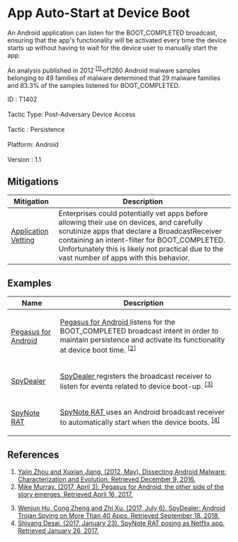 <div class="container-fluid">
 <h1>
  App Auto-Start at Device Boot
 </h1>
 <div class="row">
  <div class="col-md-8 description-body">
   <p>
    An Android application can listen for the BOOT_COMPLETED broadcast, ensuring that the app's functionality will be activated every time the device starts up without having to wait for the device user to manually start the app.
   </p>
   <p>
    An analysis published in 2012
    <span class="scite-citeref-number" data-reference="Zhou" id="scite-ref-1-a">
     <sup>
      <a aria-describedby="qtip-0" data-hasqtip="0" href="http://ieeexplore.ieee.org/document/6234407" target="_blank">
       [1]
      </a>
     </sup>
    </span>
    of1260 Android malware samples belonging to 49 families of malware determined that 29 malware families and 83.3% of the samples listened for BOOT_COMPLETED.
   </p>
  </div>
  <div class="col-md-4">
   <div class="card">
    <div class="card-body">
     <div class="card-data">
      <span class="h5 card-title">
       ID
      </span>
      : T1402
      <br/>
      <br/>
     </div>
     <div class="card-data">
      <span class="h5 card-title">
       Tactic Type:
      </span>
      Post-Adversary Device Access
      <br/>
      <br/>
     </div>
     <div class="card-data">
      <span class="h5 card-title">
       Tactic
      </span>
      : Persistence
      <br/>
      <br/>
     </div>
     <div class="card-data">
      <span class="h5 card-title">
       Platform:
      </span>
      Android
      <br/>
      <br/>
     </div>
     <div class="card-data">
      <span class="h5 card-title">
      </span>
     </div>
     <div class="card-data">
      <span class="h5 card-title">
      </span>
     </div>
     <div class="card-data">
      <span class="h5 card-title">
      </span>
     </div>
     <div class="card-data">
      <span class="h5 card-title">
      </span>
     </div>
     <div class="card-data">
      <span class="h5 card-title">
      </span>
     </div>
     <div class="card-data">
      <span class="h5 card-title">
      </span>
     </div>
     <div class="card-data">
      <span class="h5 card-title">
      </span>
     </div>
     <div class="card-data">
      <span class="h5 card-title">
      </span>
     </div>
     <div class="card-data">
      <span class="h5 card-title">
      </span>
     </div>
     <div class="card-data">
      <span class="h5 card-title">
      </span>
     </div>
     <div class="card-data">
      <span class="h5 card-title">
      </span>
     </div>
     <div class="card-data">
      <span class="h5 card-title">
       Version
      </span>
      : 1.1
     </div>
    </div>
   </div>
  </div>
 </div>
 <h2 class="pt-3" id="mitigations">
  Mitigations
 </h2>
 <table class="table table-bordered table-light mt-2">
  <thead>
   <tr>
    <th scope="col">
     Mitigation
    </th>
    <th scope="col">
     Description
    </th>
   </tr>
  </thead>
  <tbody class="bg-white">
   <tr>
    <td>
     <a href="https://attack.mitre.org/mitigations/M1005">
      Application Vetting
     </a>
    </td>
    <td>
     Enterprises could potentially vet apps before allowing their use on devices, and carefully scrutinize apps that declare a BroadcastReceiver containing an intent-filter for BOOT_COMPLETED. Unfortunately this is likely not practical due to the vast number of apps with this behavior.
    </td>
   </tr>
  </tbody>
 </table>
 <h2 class="pt-3" id="examples">
  Examples
 </h2>
 <table class="table table-bordered table-light mt-2">
  <thead>
   <tr>
    <th scope="col">
     Name
    </th>
    <th scope="col">
     Description
    </th>
   </tr>
  </thead>
  <tbody class="bg-white">
   <tr>
    <td>
     <a href="https://attack.mitre.org/software/S0316">
      Pegasus for Android
     </a>
    </td>
    <td>
     <p>
      <a href="https://attack.mitre.org/software/S0316">
       Pegasus for Android
      </a>
      listens for the BOOT_COMPLETED broadcast intent in order to maintain persistence and activate its functionality at device boot time.
      <span class="scite-citeref-number" data-reference="Lookout-PegasusAndroid" id="scite-ref-2-a" onclick="scrollToRef('scite-2')">
       <sup>
        <a aria-describedby="qtip-1" data-hasqtip="1" href="https://blog.lookout.com/blog/2017/04/03/pegasus-android/" target="_blank">
         [2]
        </a>
       </sup>
      </span>
     </p>
    </td>
   </tr>
   <tr>
    <td>
     <a href="https://attack.mitre.org/software/S0324">
      SpyDealer
     </a>
    </td>
    <td>
     <p>
      <a href="https://attack.mitre.org/software/S0324">
       SpyDealer
      </a>
      registers the broadcast receiver to listen for events related to device boot-up.
      <span class="scite-citeref-number" data-reference="PaloAlto-SpyDealer" id="scite-ref-3-a" onclick="scrollToRef('scite-3')">
       <sup>
        <a aria-describedby="qtip-2" data-hasqtip="2" href="https://researchcenter.paloaltonetworks.com/2017/07/unit42-spydealer-android-trojan-spying-40-apps/" target="_blank">
         [3]
        </a>
       </sup>
      </span>
     </p>
    </td>
   </tr>
   <tr>
    <td>
     <a href="https://attack.mitre.org/software/S0305">
      SpyNote RAT
     </a>
    </td>
    <td>
     <p>
      <a href="https://attack.mitre.org/software/S0305">
       SpyNote RAT
      </a>
      uses an Android broadcast receiver to automatically start when the device boots.
      <span class="scite-citeref-number" data-reference="Zscaler-SpyNote" id="scite-ref-4-a" onclick="scrollToRef('scite-4')">
       <sup>
        <a aria-describedby="qtip-3" data-hasqtip="3" href="https://www.zscaler.com/blogs/research/spynote-rat-posing-netflix-app" target="_blank">
         [4]
        </a>
       </sup>
      </span>
     </p>
    </td>
   </tr>
  </tbody>
 </table>
 <h2 class="pt-3" id="references">
  References
 </h2>
 <div class="row">
  <div class="col">
   <ol>
    <li>
     <span class="scite-citation" id="scite-1">
      <span class="scite-citation-text">
       <a class="external text" href="http://ieeexplore.ieee.org/document/6234407" name="scite-1" rel="nofollow" target="_blank">
        Yajin Zhou and Xuxian Jiang. (2012, May). Dissecting Android Malware: Characterization and Evolution. Retrieved December 9, 2016.
       </a>
      </span>
     </span>
    </li>
    <li>
     <span class="scite-citation" id="scite-2">
      <span class="scite-citation-text">
       <a class="external text" href="https://blog.lookout.com/blog/2017/04/03/pegasus-android/" name="scite-2" rel="nofollow" target="_blank">
        Mike Murray. (2017, April 3). Pegasus for Android: the other side of the story emerges. Retrieved April 16, 2017.
       </a>
      </span>
     </span>
    </li>
   </ol>
  </div>
  <div class="col">
   <ol start="3.0">
    <li>
     <span class="scite-citation" id="scite-3">
      <span class="scite-citation-text">
       <a class="external text" href="https://researchcenter.paloaltonetworks.com/2017/07/unit42-spydealer-android-trojan-spying-40-apps/" name="scite-3" rel="nofollow" target="_blank">
        Wenjun Hu, Cong Zheng and Zhi Xu. (2017, July 6). SpyDealer: Android Trojan Spying on More Than 40 Apps. Retrieved September 18, 2018.
       </a>
      </span>
     </span>
    </li>
    <li>
     <span class="scite-citation" id="scite-4">
      <span class="scite-citation-text">
       <a class="external text" href="https://www.zscaler.com/blogs/research/spynote-rat-posing-netflix-app" name="scite-4" rel="nofollow" target="_blank">
        Shivang Desai. (2017, January 23). SpyNote RAT posing as Netflix app. Retrieved January 26, 2017.
       </a>
      </span>
     </span>
    </li>
   </ol>
  </div>
 </div>
</div>
